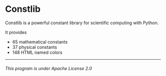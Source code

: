 # Constlib

Constlib is a powerful constant library for scientific computing with Python.

It provides

* 65 mathematical constants
* 37 physical constants
* 148 HTML named colors

---
###### This program is under Apache License 2.0


